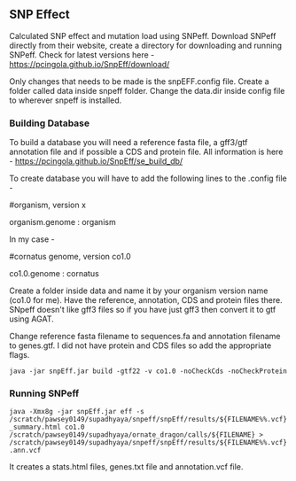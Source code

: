 ## SNP Effect
Calculated SNP effect and mutation load using SNPeff. Download SNPeff directly from their website, create a directory for downloading and running SNPeff. Check for latest versions here - https://pcingola.github.io/SnpEff/download/

Only changes that needs to be made is the snpEFF.config file. Create a folder called data inside snpeff folder. Change the data.dir inside config file to wherever snpeff is installed. 

### Building Database

To build a database you will need a reference fasta file, a gff3/gtf annotation file and if possible a CDS and protein file. All information is here - https://pcingola.github.io/SnpEff/se_build_db/ 

To create database you will have to add the following lines to the .config file -

#organism, version x

organism.genome : organism

In my case -

#cornatus genome, version co1.0

co1.0.genome : cornatus

Create a folder inside data and name it by your organism version name (co1.0 for me). Have the reference, annotation, CDS and protein files there. SNpeff doesn't like gff3 files so if you have just gff3 then convert it to gtf using AGAT.

Change reference fasta filename to sequences.fa and annotation filename to genes.gtf. I did not have protein and CDS files so add the appropriate flags.

` java -jar snpEff.jar build -gtf22 -v co1.0 -noCheckCds -noCheckProtein `

### Running SNPeff

` java -Xmx8g -jar snpEff.jar eff -s /scratch/pawsey0149/supadhyaya/snpeff/snpEff/results/${FILENAME%%.vcf}_summary.html co1.0 /scratch/pawsey0149/supadhyaya/ornate_dragon/calls/${FILENAME} > /scratch/pawsey0149/supadhyaya/snpeff/snpEff/results/${FILENAME%%.vcf}.ann.vcf `

It creates a stats.html files, genes.txt file and annotation.vcf file.
